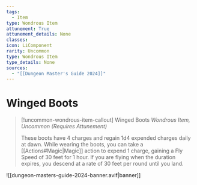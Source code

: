 ```yaml
---
tags:
  - Item
type: Wondrous Item
attunement: True
attunement_details: None
classes:
icon: LiComponent
rarity: Uncommon
type: Wondrous Item
type_details: None
sources: 
  - "[[Dungeon Master's Guide 2024]]"
---
```

# Winged Boots
>[!uncommon-wondrous-item-callout] Winged Boots
>_Wondrous Item, Uncommon (Requires Attunement)_
>
>These boots have 4 charges and regain 1d4 expended charges daily at dawn. While wearing the boots, you can take a [[Actions#Magic\|Magic]] action to expend 1 charge, gaining a Fly Speed of 30 feet for 1 hour. If you are flying when the duration expires, you descend at a rate of 30 feet per round until you land.
>


![[dungeon-masters-guide-2024-banner.avif|banner]]